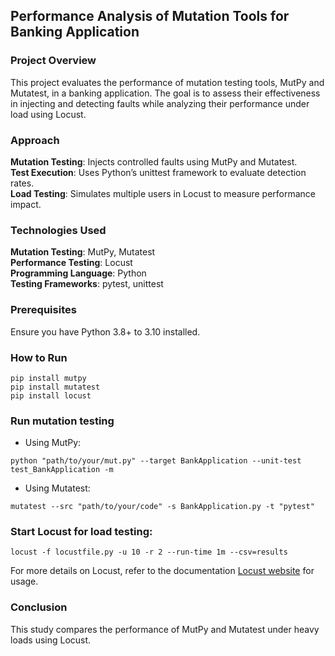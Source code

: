 ## Performance Analysis of Mutation Tools for Banking Application
### Project Overview
This project evaluates the performance of mutation testing tools, MutPy and Mutatest, in a banking application. The goal is to assess their effectiveness in injecting and detecting faults while analyzing their performance under load using Locust.

### Approach
**Mutation Testing**: Injects controlled faults using MutPy and Mutatest.\
**Test Execution**: Uses Python’s unittest framework to evaluate detection rates.\
**Load Testing**: Simulates multiple users in Locust to measure performance impact.

### Technologies Used
**Mutation Testing**: MutPy, Mutatest\
**Performance Testing**: Locust\
**Programming Language**: Python\
**Testing Frameworks**: pytest, unittest

### Prerequisites
Ensure you have Python 3.8+ to 3.10 installed.

### How to Run
```
pip install mutpy
pip install mutatest
pip install locust
```

### Run mutation testing
- Using MutPy:
```
python "path/to/your/mut.py" --target BankApplication --unit-test test_BankApplication -m
```

- Using Mutatest:
```
mutatest --src "path/to/your/code" -s BankApplication.py -t "pytest"
```

### Start Locust for load testing:
```
locust -f locustfile.py -u 10 -r 2 --run-time 1m --csv=results
```
For more details on Locust, refer to the documentation [Locust website](https://locust.io/) for usage.

### Conclusion
This study compares the performance of MutPy and Mutatest under heavy loads using Locust. 
